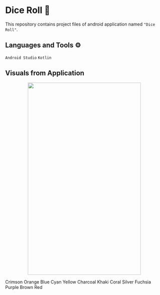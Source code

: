 # Dice Roll 🎲

This repository contains project files of android application named `"Dice Roll"`.

## Languages and Tools ⚙

`Android Studio` `Kotlin`

## Visuals from Application

<p align="center">
  <a href="#">
    <img src="https://user-images.githubusercontent.com/93377842/142899703-c17e0aba-cb5e-430a-ad0a-5543a2e2faa9.jpg" width="360" height="613" />
  </a>
</p>
Crimson
Orange
Blue
Cyan
Yellow
Charcoal
Khaki
Coral
Silver
Fuchsia
Purple
Brown
Red
